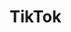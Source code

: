 ---
title: TikTok
excerpt: >-
  Displays a list of accounts in a specific category according to your
  parameters.
api:
  file: market.json
  operationId: Category.TikTok
hidden: false
---